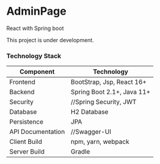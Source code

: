 # AdminPage
React with Spring boot

This project is under development.

### Technology Stack
Component         | Technology
---               | ---
Frontend          | BootStrap, Jsp, React 16+
Backend           | Spring Boot 2.1+, Java 11+
Security          | //Spring Security, JWT
Database          | H2 Database
Persistence       | JPA 
API Documentation | //Swagger-UI
Client Build      | npm, yarn, webpack
Server Build      | Gradle
